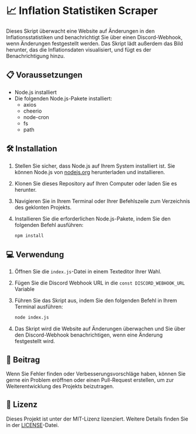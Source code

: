 # 📈 Inflation Statistiken Scraper

Dieses Skript überwacht eine Website auf Änderungen in den Inflationsstatistiken und benachrichtigt Sie über einen Discord-Webhook, wenn Änderungen festgestellt werden. Das Skript lädt außerdem das Bild herunter, das die Inflationsdaten visualisiert, und fügt es der Benachrichtigung hinzu.

## 📋 Voraussetzungen

- Node.js installiert
- Die folgenden Node.js-Pakete installiert:
  - axios
  - cheerio
  - node-cron
  - fs
  - path

## 🛠️ Installation

1. Stellen Sie sicher, dass Node.js auf Ihrem System installiert ist. Sie können Node.js von [nodejs.org](https://nodejs.org/) herunterladen und installieren.

2. Klonen Sie dieses Repository auf Ihren Computer oder laden Sie es herunter.

3. Navigieren Sie in Ihrem Terminal oder Ihrer Befehlszeile zum Verzeichnis des geklonten Projekts.

4. Installieren Sie die erforderlichen Node.js-Pakete, indem Sie den folgenden Befehl ausführen:

    ```bash
    npm install
    ```

## 💻 Verwendung

1. Öffnen Sie die `index.js`-Datei in einem Texteditor Ihrer Wahl.

2. Fügen Sie die Discord Webhook URL in die ```const DISCORD_WEBHOOK_URL``` Variable

3. Führen Sie das Skript aus, indem Sie den folgenden Befehl in Ihrem Terminal ausführen:

    ```bash
    node index.js
    ```

4. Das Skript wird die Website auf Änderungen überwachen und Sie über den Discord-Webhook benachrichtigen, wenn eine Änderung festgestellt wird.

## 🤝 Beitrag

Wenn Sie Fehler finden oder Verbesserungsvorschläge haben, können Sie gerne ein Problem eröffnen oder einen Pull-Request erstellen, um zur Weiterentwicklung des Projekts beizutragen.

## 📄 Lizenz

Dieses Projekt ist unter der MIT-Lizenz lizenziert. Weitere Details finden Sie in der [LICENSE](LICENSE)-Datei.
